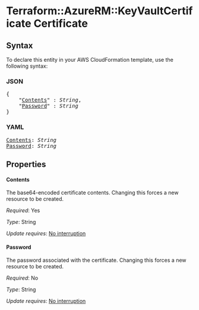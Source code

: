 # Terraform::AzureRM::KeyVaultCertificate Certificate

## Syntax

To declare this entity in your AWS CloudFormation template, use the following syntax:

### JSON

<pre>
{
    "<a href="#contents" title="Contents">Contents</a>" : <i>String</i>,
    "<a href="#password" title="Password">Password</a>" : <i>String</i>
}
</pre>

### YAML

<pre>
<a href="#contents" title="Contents">Contents</a>: <i>String</i>
<a href="#password" title="Password">Password</a>: <i>String</i>
</pre>

## Properties

#### Contents

The base64-encoded certificate contents. Changing this forces a new resource to be created.

_Required_: Yes

_Type_: String

_Update requires_: [No interruption](https://docs.aws.amazon.com/AWSCloudFormation/latest/UserGuide/using-cfn-updating-stacks-update-behaviors.html#update-no-interrupt)

#### Password

The password associated with the certificate. Changing this forces a new resource to be created.

_Required_: No

_Type_: String

_Update requires_: [No interruption](https://docs.aws.amazon.com/AWSCloudFormation/latest/UserGuide/using-cfn-updating-stacks-update-behaviors.html#update-no-interrupt)

